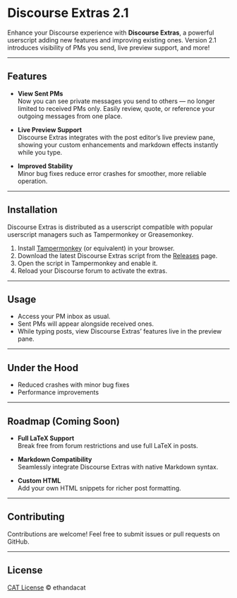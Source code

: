 # Discourse Extras 2.1

Enhance your Discourse experience with **Discourse Extras**, a powerful userscript adding new features and improving existing ones. Version 2.1 introduces visibility of PMs you send, live preview support, and more!

---

## Features

- **View Sent PMs**  
  Now you can see private messages you send to others — no longer limited to received PMs only. Easily review, quote, or reference your outgoing messages from one place.

- **Live Preview Support**  
  Discourse Extras integrates with the post editor’s live preview pane, showing your custom enhancements and markdown effects instantly while you type.

- **Improved Stability**  
  Minor bug fixes reduce error crashes for smoother, more reliable operation.

---

## Installation

Discourse Extras is distributed as a userscript compatible with popular userscript managers such as Tampermonkey or Greasemonkey.

1. Install [Tampermonkey](https://www.tampermonkey.net/) (or equivalent) in your browser.
2. Download the latest Discourse Extras script from the [Releases](https://github.com/your-repo/discourse-extras/releases) page.
3. Open the script in Tampermonkey and enable it.
4. Reload your Discourse forum to activate the extras.

---

## Usage

- Access your PM inbox as usual.  
- Sent PMs will appear alongside received ones.  
- While typing posts, view Discourse Extras’ features live in the preview pane.

---

## Under the Hood

- Reduced crashes with minor bug fixes
- Performance improvements

---

## Roadmap (Coming Soon)

- **Full LaTeX Support**  
  Break free from forum restrictions and use full LaTeX in posts.

- **Markdown Compatibility**  
  Seamlessly integrate Discourse Extras with native Markdown syntax.

- **Custom HTML**  
  Add your own HTML snippets for richer post formatting.

---

## Contributing

Contributions are welcome! Feel free to submit issues or pull requests on GitHub.

---

## License

[CAT License](https://github.com/ethandacat/discourse-extras/blob/main/LICENSE.MD) © ethandacat

